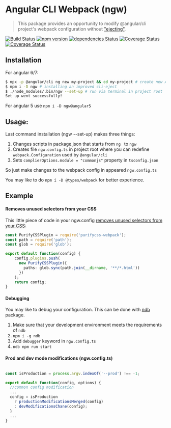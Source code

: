 # Angular CLI Webpack (ngw)

> This package provides an opportunity to modify @angular/cli project's webpack configuration without ["ejecting"](https://github.com/angular/angular-cli/wiki/eject).

[![Build Status](https://api.travis-ci.org/Angular-RU/angular-cli-webpack.svg?branch=master)](https://travis-ci.org/Angular-RU/angular-cli-webpack)  [![npm version](https://badge.fury.io/js/ngw.svg)](https://badge.fury.io/js/ngw) [![dependencies Status](https://david-dm.org/angular-ru/angular-cli-webpack/status.svg)](https://david-dm.org/angular-ru/angular-cli-webpack)
[![Coverage Status](https://coveralls.io/repos/github/Angular-RU/angular-cli-webpack/badge.svg?branch=master)](https://coveralls.io/github/Angular-RU/angular-cli-webpack?branch=master) [![Coverage Status](https://img.shields.io/npm/dt/ngw.svg)](https://npm-stat.com/charts.html?package=ngw&from=2017-01-12)

## Installation
For angular 6/7:
```bash
$ npx -p @angular/cli ng new my-project && cd my-project # create new Angular CLI project
$ npm i -D ngw # installing an improved cli-eject
$ ./node_modules/.bin/ngw --set-up # run via terminal in project root
Set up went successfully!
```
For angular 5 use `npm i -D ngw@angular5`
## Usage:
Last command installation (ngw --set-up) makes three things:
1) Changes scripts in package.json that starts from `ng ` to `ngw `
2) Creates file `ngw.config.ts` in project root where you can redefine `webpack.Configuration` used by `@angular/cli`
3) Sets `complierOptions.module = "commonjs"` property in `tsconfig.json`

So just make changes to the webpack config in appeared `ngw.config.ts`

You may like to do `npm i -D @types/webpack` for better experience.

## Example

#### Removes unused selectors from your CSS

This little piece of code in your ngw.config [removes unused selectors from your CSS:](https://github.com/webpack-contrib/purifycss-webpack)

```typescript
const PurifyCSSPlugin = require('purifycss-webpack');
const path = require('path');
const glob = require('glob');

export default function(config) {
    config.plugins.push(
      new PurifyCSSPlugin({
        paths: glob.sync(path.join(__dirname, '**/*.html'))
      })
    );
    return config;
}
```
#### Debugging
You may like to debug your configuration. 
This can be done with [ndb](https://github.com/GoogleChromeLabs/ndb) package.
1) Make sure that your development environment meets the requirements of `ndb`
2) `npm i -g ndb`
3) Add `debugger` keyword in `ngw.config.ts`
4) `ndb npm run start`

#### Prod and dev mode modifications (ngw.config.ts)
```typescript

const isProduction = process.argv.indexOf('--prod') !== -1;

export default function(config, options) {
  //common config modification
  ...
  config = isProduction
    ? productionModificationsMerged(config)
    : devModificationsChane(config);
  }
  ...
}
```
